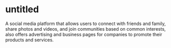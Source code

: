 # untitled

A social media platform that allows users to connect with friends and family, share photos and videos, and join communities based on common interests, also offers advertising and business pages for companies to promote their products and services.
